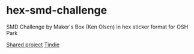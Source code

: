 # hex-smd-challenge
SMD Challenge by Maker's Box (Ken Olsen) in hex sticker format for OSH Park

[Shared project](https://oshpark.com/shared_projects/DrxdADP3)
[Tindie](https://www.tindie.com/products/MakersBox/smd-challenge/)
